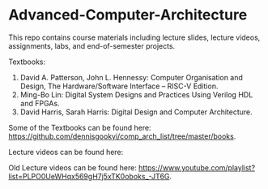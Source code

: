 # Advanced-Computer-Architecture
This repo contains course materials including lecture slides, lecture videos, assignments, labs, and end-of-semester projects.

Textbooks:

1. David A. Patterson, John L. Hennessy: Computer Organisation and Design, The Hardware/Software Interface – RISC-V Edition.
2. Ming-Bo Lin: Digital System Designs and Practices Using Verilog HDL and FPGAs.
3. David Harris, Sarah Harris: Digital Design and Computer Architecture.

Some of the Textbooks can be found here: https://github.com/dennisgookyi/comp_arch_list/tree/master/books.

Lecture videos can be found here:

Old Lecture videos can be found here: https://www.youtube.com/playlist?list=PLPO0UeWHqx569gH7j5xTK0oboks_-JT6G.
